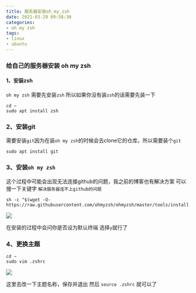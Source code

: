 ```yaml
---
title: 服务器安装oh_my_zsh
date: 2021-03-29 09:58:30
categories:
- oh my zsh
tags:
- linux
- ubuntu
---
```


### 给自己的服务器安装 oh my zsh

#### 1、安装zsh

`oh my zsh` 需要先安装`zsh` 所以如果你没有装`zsh`的话需要先装一下


```
cd ~
sudo apt install zsh
```

### 2、安装git

需要安装`git`因为在装`oh my zsh`的时候会去clone它的仓库，所以需要装个`git`

```
sudo apt install git
```

### 3、安装`oh my zsh`

这个过程中可能会出现无法连接github的问题，我之前的博客也有解决方案 可以搜一下关键字 `解决服务器连不上github的问题`

```
sh -c "$(wget -O- https://raw.githubusercontent.com/ohmyzsh/ohmyzsh/master/tools/install.sh)"
```

![](https://cdn.jsdelivr.net/gh/Naruto-1996/picture/images/20210329100744.png)


在安装的过程中会问你是否设为默认终端 选择`y`就行了


### 4、更换主题

```
cd ~
sudo vim .zshrc
```

![](https://cdn.jsdelivr.net/gh/Naruto-1996/picture/images/20210329101040.png)

这里去改一下主题名称，保存并退出  然后 `source .zshrc` 就可以了







